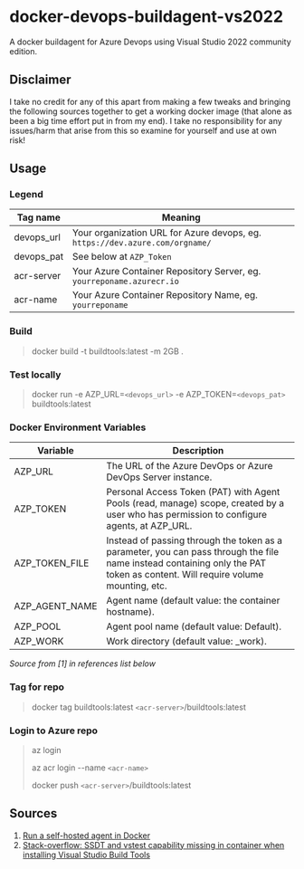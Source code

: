# docker-devops-buildagent-vs2022

A docker buildagent for Azure Devops using Visual Studio 2022 community edition.

## Disclaimer

I take no credit for any of this apart from making a few tweaks and bringing the following sources together to get a working docker image (that alone as been a big time effort put in from my end). I take no responsibility for any issues/harm that arise from this so examine for yourself and use at own risk!

## Usage

### Legend

| Tag name | Meaning |
|-|-|
| devops_url | Your organization URL for Azure devops, eg. `https://dev.azure.com/orgname/` |
| devops_pat | See below at `AZP_Token` |
| acr-server | Your Azure Container Repository Server, eg. `yourreponame.azurecr.io` |
| acr-name | Your Azure Container Repository Name, eg. `yourreponame` |

### Build

> docker build -t buildtools:latest -m 2GB .

### Test locally

> docker run -e AZP_URL=`<devops_url>` -e AZP_TOKEN=`<devops_pat>` buildtools:latest

### Docker Environment Variables

| Variable | Description|
|-|-|
| AZP_URL | The URL of the Azure DevOps or Azure DevOps Server instance. |
| AZP_TOKEN | Personal Access Token (PAT) with Agent Pools (read, manage) scope, created by a user who has permission to configure agents, at AZP_URL. |
| AZP_TOKEN_FILE | Instead of passing through the token as a parameter, you can pass through the file name instead containing only the PAT token as content. Will require volume mounting, etc. |
| AZP_AGENT_NAME | Agent name (default value: the container hostname). |
| AZP_POOL | Agent pool name (default value: Default). |
| AZP_WORK | Work directory (default value: _work). |

_Source from [1] in references list below_

### Tag for repo

> docker tag buildtools:latest `<acr-server>`/buildtools:latest

### Login to Azure repo

> az login
>
> az acr login --name `<acr-name>`
>
> docker push `<acr-server>`/buildtools:latest

## Sources

1. [Run a self-hosted agent in Docker](https://docs.microsoft.com/en-us/azure/devops/pipelines/agents/docker?view=azure-devops#windows)
2. [Stack-overflow: SSDT and vstest capability missing in container when installing Visual Studio Build Tools](https://stackoverflow.com/a/60191980/802755)
